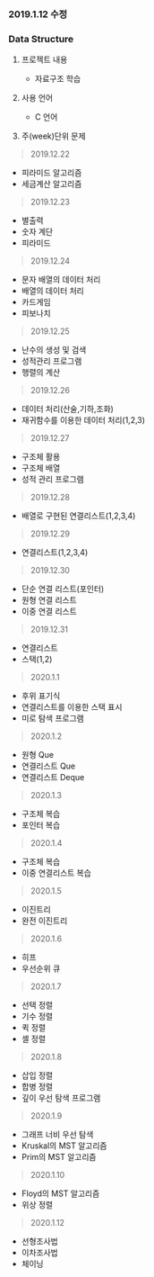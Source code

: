 ### 2019.1.12 수정

### Data Structure

1. 프로젝트 내용
    
    - 자료구조 학습 

2. 사용 언어

    - C 언어

3. 주(week)단위 문제

> 2019.12.22
- 피라미드 알고리즘
- 세금계산 알고리즘

> 2019.12.23
- 별출력
- 숫자 계단
- 피라미드

> 2019.12.24
- 문자 배열의 데이터 처리
- 배열의 데이터 처리
- 카드게임
- 피보나치

> 2019.12.25
- 난수의 생성 및 검색
- 성적관리 프로그램
- 행렬의 계산

> 2019.12.26
- 데이터 처리(산술,기하,조화)
- 재귀함수를 이용한 데이터 처리(1,2,3)

> 2019.12.27
- 구조체 활용
- 구조체 배열
- 성적 관리 프로그램

> 2019.12.28
- 배열로 구현된 연결리스트(1,2,3,4)

> 2019.12.29
- 연결리스트(1,2,3,4)

> 2019.12.30
- 단순 연결 리스트(포인터)
- 원형 연결 리스트
- 이중 연결 리스트

> 2019.12.31
- 연결리스트
- 스택(1,2)

> 2020.1.1
- 후위 표기식
- 연결리스트를 이용한 스택 표시
- 미로 탐색 프로그램

> 2020.1.2
- 원형 Que
- 연결리스트 Que
- 연결리스트 Deque

> 2020.1.3
- 구조체 복습
- 포인터 복습

> 2020.1.4
- 구조체 복습
- 이중 연결리스트 복습

> 2020.1.5
- 이진트리
- 완전 이진트리

> 2020.1.6
- 히프
- 우선순위 큐

> 2020.1.7
- 선택 정렬
- 기수 정렬
- 퀵 정렬
- 셸 정렬

> 2020.1.8
- 삽입 정렬
- 합병 정렬
- 깊이 우선 탐색 프로그램

> 2020.1.9
- 그래프 너비 우선 탐색
- Kruskal의 MST 알고리즘
- Prim의 MST 알고리즘

> 2020.1.10
- Floyd의 MST 알고리즘
- 위상 정렬

> 2020.1.12
- 선형조사법
- 이차조사법
- 체이닝